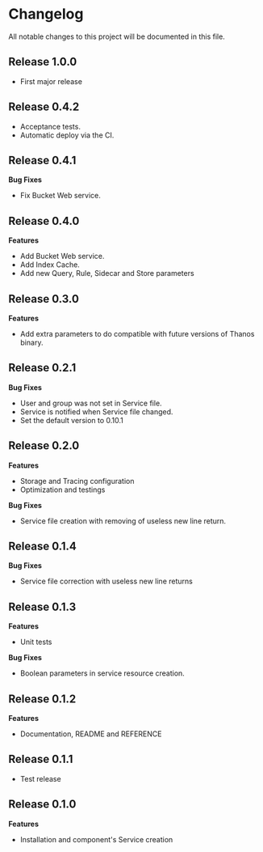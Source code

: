 # Changelog

All notable changes to this project will be documented in this file.

## Release 1.0.0

- First major release

## Release 0.4.2

- Acceptance tests.
- Automatic deploy via the CI.

## Release 0.4.1

**Bug Fixes**

- Fix Bucket Web service.

## Release 0.4.0

**Features**

- Add Bucket Web service.
- Add Index Cache.
- Add new Query, Rule, Sidecar and Store parameters

## Release 0.3.0

**Features**

- Add extra parameters to do compatible with future versions of Thanos binary.

## Release 0.2.1

**Bug Fixes**

- User and group was not set in Service file.
- Service is notified when Service file changed.
- Set the default version to 0.10.1

## Release 0.2.0

**Features**

- Storage and Tracing configuration  
- Optimization and testings
    
**Bug Fixes**

- Service file creation with removing of useless new line return.  

## Release 0.1.4

**Bug Fixes**

- Service file correction with useless new line returns  

## Release 0.1.3

**Features**

- Unit tests  
    
**Bug Fixes**

- Boolean parameters in service resource creation.  

## Release 0.1.2

**Features**

- Documentation, README and REFERENCE

## Release 0.1.1

- Test release

## Release 0.1.0

**Features**

- Installation and component's Service creation
